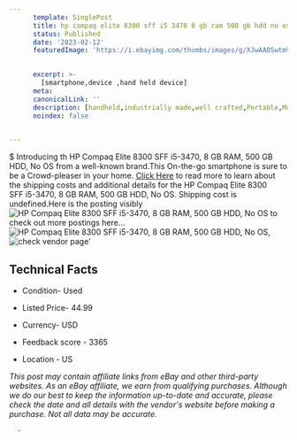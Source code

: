 ```yaml
---
      template: SinglePost
      title: hp compaq elite 8300 sff i5 3470 8 gb ram 500 gb hdd no os
      status: Published
      date: '2023-02-12'
      featuredImage: 'https://i.ebayimg.com/thumbs/images/g/XJwAAOSwtmVj5RKC/s-l225.jpg'
       

      excerpt: >-
        [smartphone,device ,hand held device]
      meta:
      canonicalLink: ''
      description: [handheld,industrially made,well crafted,Portable,Mobile,Compact,Convenient,Lightweight,Maneuverable,Man-portable,Miniature,Carriable,Hand-held,Light,Holdable,Transportable,Mobile device,Pocket-sized,On-the-go,Wireless,Cordless,Compact size,Convenient size, smartphone,device ,hand held device]
      noindex: false
      

---
```

$
      Introducing th HP Compaq Elite 8300 SFF i5-3470, 8 GB RAM, 500 GB HDD, No OS from a well-known brand.This On-the-go smartphone is sure to be a Crowd-pleaser in your home. [Click Here](https://www.ebay.com/itm/175608829630?hash=item28e31a16be%3Ag%3AXJwAAOSwtmVj5RKC&amdata=enc%3AAQAHAAAA0AfPfCli5%2BhW52YwGxFgGf3EIOTZyUbq5e9rEjiaIydZIt3cyMF46XId%2FkL%2B9s77eSSu%2FbNgg9QIaIjYUOVs%2FlfH9Nii6WN1GHSK%2B%2BvtLQ4%2Fc2cIP650EejwXl2MidVelrSnvfDUcSObtxDvkScZq9aKLHxzq9KzQTbmQwaMXuiH8VatVuddcvJjGyQ7RWydzWKlvZ151mE6Q2KzfYGnnKamJ9bCADZj4uAAcImhnfnzhZkV%2BZJB%2FYHtT59szNSIWcO5o0FDO14InH0X4XOpS1g%3D&mkevt=1&mkcid=1&mkrid=711-53200-19255-0&campid=%253CePNCampaignId%253E&customid=%253CreferenceId%253E&toolid=10049) to read more to learn about the shipping costs and additional details for the HP Compaq Elite 8300 SFF i5-3470, 8 GB RAM, 500 GB HDD, No OS. Shipping cost is undefined.Here is the posting visibly ![HP Compaq Elite 8300 SFF i5-3470, 8 GB RAM, 500 GB HDD, No OS](https://i.ebayimg.com/thumbs/images/g/XJwAAOSwtmVj5RKC/s-l225.jpg) to check out more postings here... ![HP Compaq Elite 8300 SFF i5-3470, 8 GB RAM, 500 GB HDD, No OS](https://i.ebayimg.com/images/g/XJwAAOSwtmVj5RKC/s-l1600.jpg), ![check vendor page](https://origin-galleryplus.ebayimg.com/ws/web/175608829630_2_0_1/225x225.jpg,https://origin-galleryplus.ebayimg.com/ws/web/175608829630_3_0_1/225x225.jpg,https://origin-galleryplus.ebayimg.com/ws/web/175608829630_4_0_1/225x225.jpg,https://origin-galleryplus.ebayimg.com/ws/web/175608829630_5_0_1/225x225.jpg,https://origin-galleryplus.ebayimg.com/ws/web/175608829630_6_0_1/225x225.jpg)'

      

 ## Technical Facts 



     
      

 - Condition- Used 


      

 - Listed Price- 44.99 


      

 - Currency- USD 


      

 - Feedback score - 3365 


      

 - Location - US 


      
      

 *_This post may contain affiliate links from eBay and other third-party websites. As an eBay affiliate, we earn from qualifying purchases. Although we do our best to keep the information up-to-date and accurate, please check the date and all details with the vendor's website before making a purchase. Not all data may be accurate._*




      -
